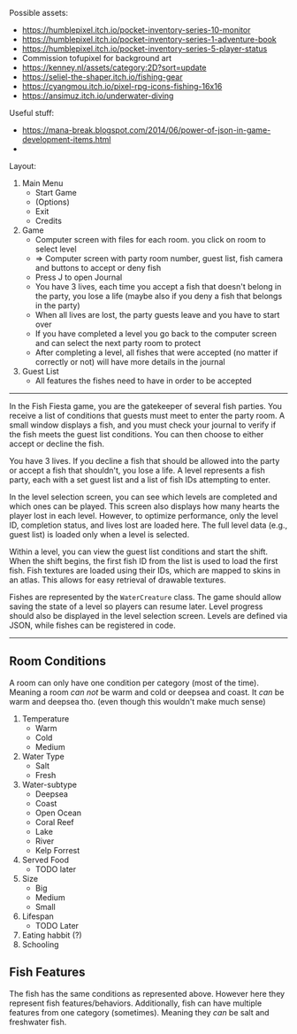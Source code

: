 Possible assets:
- https://humblepixel.itch.io/pocket-inventory-series-10-monitor
- https://humblepixel.itch.io/pocket-inventory-series-1-adventure-book
- https://humblepixel.itch.io/pocket-inventory-series-5-player-status
- Commission tofupixel for background art
- https://kenney.nl/assets/category:2D?sort=update
- https://seliel-the-shaper.itch.io/fishing-gear
- https://cyangmou.itch.io/pixel-rpg-icons-fishing-16x16
- https://ansimuz.itch.io/underwater-diving

Useful stuff:
- https://mana-break.blogspot.com/2014/06/power-of-json-in-game-development-items.html
- 

Layout:
1. Main Menu
   - Start Game
   - (Options)
   - Exit
   - Credits
2. Game
   - Computer screen with files for each room. you click on room to select level 
   - => Computer screen with party room number, guest list, fish camera and buttons to accept or deny fish
   - Press J to open Journal
   - You have 3 lives, each time you accept a fish that doesn't belong in the party, you lose a life (maybe also if you deny a fish that belongs in the party)
   - When all lives are lost, the party guests leave and you have to start over
   - If you have completed a level you go back to the computer screen and can select the next party room to protect
   - After completing a level, all fishes that were accepted (no matter if correctly or not) will have more details in the journal
3. Guest List
   - All features the fishes need to have in order to be accepted

---

In the Fish Fiesta game, you are the gatekeeper of several fish parties. You receive a list of conditions that guests must meet to enter the party room. A small window displays a fish, and you must check your journal to verify if the fish meets the guest list conditions. You can then choose to either accept or decline the fish. 

You have 3 lives. If you decline a fish that should be allowed into the party or accept a fish that shouldn't, you lose a life. A level represents a fish party, each with a set guest list and a list of fish IDs attempting to enter. 

In the level selection screen, you can see which levels are completed and which ones can be played. This screen also displays how many hearts the player lost in each level. However, to optimize performance, only the level ID, completion status, and lives lost are loaded here. The full level data (e.g., guest list) is loaded only when a level is selected.

Within a level, you can view the guest list conditions and start the shift. When the shift begins, the first fish ID from the list is used to load the first fish. Fish textures are loaded using their IDs, which are mapped to skins in an atlas. This allows for easy retrieval of drawable textures.

Fishes are represented by the `WaterCreature` class. The game should allow saving the state of a level so players can resume later. Level progress should also be displayed in the level selection screen. Levels are defined via JSON, while fishes can be registered in code.

---

## Room Conditions
A room can only have one condition per category (most of the time). Meaning a room _can not_ be warm and cold or deepsea and coast. It _can_ be warm and deepsea tho. (even though this wouldn't make much sense)

1. Temperature
   - Warm
   - Cold
   - Medium
2. Water Type
   - Salt
   - Fresh
3. Water-subtype
   - Deepsea
   - Coast
   - Open Ocean
   - Coral Reef
   - Lake
   - River
   - Kelp Forrest
4. Served Food
   - TODO later
5. Size
   - Big
   - Medium
   - Small
6. Lifespan
   - TODO Later
7. Eating habbit (?)
8. Schooling

## Fish Features
The fish has the same conditions as represented above. However here they represent fish features/behaviors.
Additionally, fish can have multiple features from one category (sometimes). Meaning they _can_ be salt and freshwater fish.
